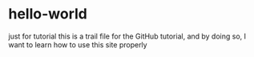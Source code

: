 # hello-world
just for tutorial
this is a trail file for the GitHub tutorial, and by doing so, I want to learn how to use this site properly

